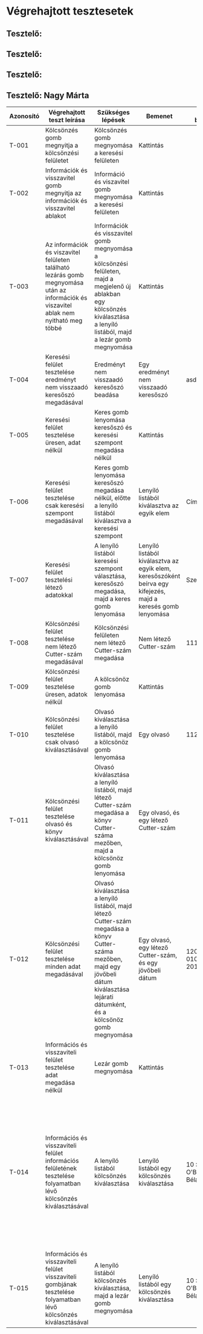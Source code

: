 # Végrehajtott tesztesetek

## Tesztelő:

## Tesztelő:

## Tesztelő:

## Tesztelő: Nagy Márta

| Azonosító | Végrehajtott teszt leírása                                                                                                              | Szükséges lépések                                                                                                                                                                              | Bemenet                                                                                                       | Teszt bemenet                | Elvárt kimenet                                                                                                                                     | Kapcsolódó kártya | Tényleges kimenet                                                                                                                                                                                                                                  | Teszt eredmény |
|-----------|-----------------------------------------------------------------------------------------------------------------------------------------|------------------------------------------------------------------------------------------------------------------------------------------------------------------------------------------------|---------------------------------------------------------------------------------------------------------------|------------------------------|----------------------------------------------------------------------------------------------------------------------------------------------------|-------------------|----------------------------------------------------------------------------------------------------------------------------------------------------------------------------------------------------------------------------------------------------|----------------|
| T-001     | Kölcsönzés gomb megnyitja a kölcsönzési felületet                                                                                       | Kölcsönzés gomb megnyomása a keresési felületen                                                                                                                                                | Kattintás                                                                                                     |                              | Kölcsönzési ablak megnyitása                                                                                                                       | [DF - 54/1]       | Kölcsönzési ablak megnyitása                                                                                                                                                                                                                       | Átment         |
| T-002     | Információk és visszavitel gomb megnyitja az információk és visszavitel ablakot                                                         | Információ és viszavitel gomb megnyomása a keresési felületen                                                                                                                                  | Kattintás                                                                                                     |                              | Információ és visszavitel ablak megnyitása                                                                                                         | [DF - 54/1]       | Információ és visszavitel ablak megnyitása                                                                                                                                                                                                         | Átment         |
| T-003     | Az információk és viszavitel felületen található lezárás gomb megnyomása után az információk és viszavitel ablak nem nyitható meg többé | Információk és visszavitel gomb megnyomása a kölcsönzési felületen, majd a megjelenő új ablakban egy kölcsönzés kiválasztása a lenyíló listából, majd a lezár gomb megnyomása                  | Kattintás                                                                                                     |                              | Lezárás után a visszaviteli ablak bezárul, a keresési felületen található Információk és visszavitel gomb megnyomásával egy újabb ablakot nyit meg | [DF - 54/1]       | Lezárás után a visszaviteli ablak bezárul, a keresési felületen található Információk és visszavitel gomb megnyomásával egy újabb ablakot nyit meg                                                                                                 | Átment         |
| T-004     | Keresési felület tesztelése eredményt nem visszaadó keresőszó megadásával                                                               | Eredményt nem visszaadó keresőszó beadása                                                                                                                                                      | Egy eredményt nem visszaadó keresőszó                                                                         | asd                          | Üres táblázat                                                                                                                                      | [DF - 54/1/1]     | Üres táblázat                                                                                                                                                                                                                                      | Átment         |
| T-005     | Keresési felület tesztelése üresen, adat nélkül                                                                                         | Keres gomb lenyomása keresőszó és keresési szempont megadása nélkül                                                                                                                            | Kattintás                                                                                                     |                              | Üres táblázat                                                                                                                                      | [DF - 54/1/1]     | Üres táblázat                                                                                                                                                                                                                                      | Átment         |
| T-006     | Keresési felület tesztelése csak keresési szempont megadásával                                                                          | Keres gomb lenyomása keresőszó megadása nélkül, előtte a lenyíló listából kiválasztva a keresési szempont                                                                                      | Lenyíló listából kiválasztva az egyik elem                                                                    | Cím                          | A teljes könyvállomány megjelenítve a táblázatban                                                                                                  | [DF - 54/1/1]     | A teljes könyvállomány megjelenítve a táblázatban                                                                                                                                                                                                  | Átment         |
| T-007     | Keresési felület tesztelési létező adatokkal                                                                                            | A lenyíló listából keresési szempont választása, keresőszó megadása, majd a keres gomb lenyomása                                                                                               | Lenyíló listából kiválasztva az egyik elem, keresőszóként beírva egy kifejezés, majd a keresés gomb lenyomása | Szerző, ben                  | Azon könyvek megjelenítése a táblázatban, amiknek a keresési szempontja tartalmazza a keresési kifejezést                                          | [DF - 54/1/1]     | 7 találat                                                                                                                                                                                                                                          | Átment         |
| T-008     | Kölcsönzési felület tesztelése nem létező Cutter-szám megadásával                                                                       | Kölcsönzési felületen nem létező Cutter-szám megadása                                                                                                                                          | Nem létező Cutter-szám                                                                                        | 11122223333                  | Adj meg egy megfelelő könyv sorszámot!                                                                                                             | [DF - 54/2]       | Adj meg egy megfelelő könyv sorszámot!                                                                                                                                                                                                             | Átment         |
| T-009     | Kölcsönzési felület tesztelése üresen, adatok nélkül                                                                                    | A kölcsönöz gomb lenyomása                                                                                                                                                                     | Kattintás                                                                                                     |                              | Add meg a lejárati időt!                                                                                                                           | [DF - 54/2]       | Add meg a lejárati időt!                                                                                                                                                                                                                           | Átment         |
| T-010     | Kölcsönzési felület tesztelése csak olvasó kiválasztásával                                                                              | Olvasó kiválasztása a lenyíló listából, majd a kölcsönöz gomb lenyomása                                                                                                                        | Egy olvasó                                                                                                    | 112:Asd Béla                 | Add meg a lejárati időt!                                                                                                                           | [DF - 54/2]       | Add meg a lejárati időt!                                                                                                                                                                                                                           | Átment         |
| T-011     | Kölcsönzési felület tesztelése olvasó és könyv kiválasztásával                                                                          | Olvasó kiválasztása a lenyíló listából, majd létező Cutter-szám megadása a könyv Cutter-száma mezőben, majd a kölcsönöz gomb lenyomása                                                         | Egy olvasó, és egy létező Cutter-szám                                                                         |                              | Add meg a lejárati időt!                                                                                                                           | [DF - 54/2]       | Add meg a lejárati időt!                                                                                                                                                                                                                           | Átment         |
| T-012     | Kölcsönzési felület tesztelése minden adat megadásával                                                                                  | Olvasó kiválasztása a lenyíló listából, majd létező Cutter-szám megadása a könyv Cutter-száma mezőben, majd egy jövőbeli dátum kiválasztása lejárati dátumként, és a kölcsönöz gomb megnyomása | Egy olvasó, egy létező Cutter-szám, és egy jövőbeli dátum                                                     | 120-94-0109, 2019.10.03      | Sikeres kölcsönzés!                                                                                                                                | [DF - 54/2]       | Sikeres kölcsönzés!                                                                                                                                                                                                                                | Átment         |
| T-013     | Információs és visszaviteli felület tesztelése adat megadása nélkül                                                                     | Lezár gomb megnyomása                                                                                                                                                                          | Kattintás                                                                                                     |                              | Válassz ki egy kölcsönzést!                                                                                                                        | [DF - 54/3]       | Válassz ki egy kölcsönzést!                                                                                                                                                                                                                        | Átment         |
| T-014     | Információs és visszaviteli felület információs felületének tesztelése folyamatban lévő kölcsönzés kiválasztásával                      | A lenyíló listából kölcsönzés kiválasztása                                                                                                                                                     | Lenyíló listából egy kölcsönzés kiválasztása                                                                  | 10 : Edna O'Brien : Asd Béla | A kölcsönzés adatai a visszajelzés szövegmezőben                                                                                                   | [DF - 54/3]       | Kölcsönzés sorszáma: 10, Kölcsönzés dátuma: 2019.10.02 16:42, Kölcsönzés határideje: 2019.10.03 00:00, Olvasó: Asd Béla, Olvasó olvasójegyszáma: 112, Kölcsönzött könyv: Benedict Pagac - Edna O'Brien, Kölcsönzött könyv azonosítója: 120-94-0109 | Átment         |
| T-015     | Információs és visszaviteli felület visszaviteli gombjának tesztelése folyamatban lévő kölcsönzés kiválasztásával                       | A lenyíló listából kölcsönzés kiválasztása, majd a lezár gomb megnyomása                                                                                                                       | Lenyíló listából egy kölcsönzés kiválasztása                                                                  | 10 : Edna O'Brien : Asd Béla | Sikeres visszavitel!                                                                                                                               | [DF - 54/3]       | Sikeres visszavitel!                                                                                                                                                                                                                               | Átment         |